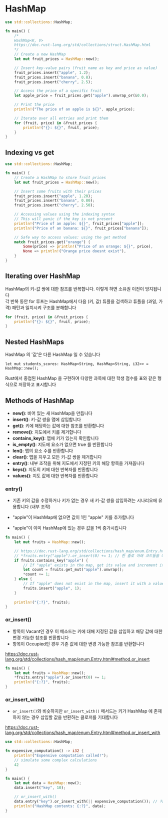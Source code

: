 # HashMap

```rust
use std::collections::HashMap;

fn main() {
    /*
    HashMap<K, V>
    https://doc.rust-lang.org/std/collections/struct.HashMap.html
    */
    // Create a new HashMap
    let mut fruit_prices = HashMap::new();

    // Insert key-value pairs (fruit name as key and price as value)
    fruit_prices.insert("apple", 1.2);
    fruit_prices.insert("banana", 0.8);
    fruit_prices.insert("cherry", 2.5);

    // Access the price of a specific fruit
    let apple_price = fruit_prices.get("apple").unwrap_or(&0.0);

    // Print the price
    println!("The price of an apple is ${}", apple_price);

    // Iterate over all entries and print them
    for (fruit, price) in &fruit_prices {
        println!("{}: ${}", fruit, price);
    }
}
```

## Indexing vs get

```rust
use std::collections::HashMap;

fn main() {
    // Create a HashMap to store fruit prices
    let mut fruit_prices = HashMap::new();

    // Insert some fruits with their prices
    fruit_prices.insert("apple", 1.20);
    fruit_prices.insert("banana", 0.80);
    fruit_prices.insert("cherry", 2.50);

    // Accessing values using the indexing syntax
    // This will panic if the key is not present
    println!("Price of an apple: ${}", fruit_prices["apple"]);
    println!("Price of an banana: ${}", fruit_prices["banana"]);

    // Safe way to access values: using the get method
    match fruit_prices.get("orange") {
        Some(price) => println!("Price of an orange: ${}", price),
        None => println!("Orange price doesnt exist"),
    }
}
```

## Iterating over HashMap

HashMap의 키-값 쌍에 대한 참조를 반복합니다. 이렇게 하면 소유권 이전이 방지됩니다  
각 반복 동안 for 루프는 HashMap에서 다음 (키, 값) 튜플을 검색하고 튜플을 (과일, 가격) 패턴과 일치시켜 구조를 분해합니다

```rust
for (fruit, price) in &fruit_prices {
    println!("{}: ${}", fruit, price);
}
```

## Nested HashMaps

HashMap 의 '값'은 다른 HashMap 일 수 있습니다

`let mut students_scores: HashMap<String, HashMap<String, i32>> = HashMap::new();`

Rust에서 중첩된 HashMap 을 구현하여 다양한 과목에 대한 학생 점수를 표와 같은 형식으로 저장하고 표시합니다

## Methods of HashMap

- **new()**: 비어 있는 새 HashMap을 만듭니다
- **insert()**: 키-값 쌍을 맵에 삽입합니다
- **get()**: 키에 해당하는 값에 대한 참조를 반환합니다
- **remove()**: 지도에서 키를 제거합니다
- **contains_key()**: 맵에 키가 있는지 확인합니다
- **is_empty()**: 지도에 요소가 없으면 true 를 반환합니다
- **len()**: 맵의 요소 수를 반환합니다
- **clear()**: 맵을 지우고 모든 키-값 쌍을 제거합니다
- **entry()**: 내부 조작을 위해 지도에서 지정된 키의 해당 항목을 가져옵니다
- **keys()**: 지도의 키에 대한 반복자를 반환합니다
- **values()**: 지도 값에 대한 반복자를 반환합니다

### entry()

- 기존 키의 값을 수정하거나 키가 없는 경우 새 키-값 쌍을 삽입하려는 시나리오에 유용합니다 (내부 조작)

- "apple"이 HashMap에 없으면 값이 1인 "apple" 키를 추가합니다
- "apple"이 이미 HashMap에 있는 경우 값을 1씩 증가시킵니다

```rust
fn main() {
    let mut fruits = HashMap::new();

    // https://doc.rust-lang.org/std/collections/hash_map/enum.Entry.html
    // *fruits.entry("apple").or_insert(0) += 1; // 한 줄로 아래 코드들을 대체
    if fruits.contains_key("apple") {
        // If "apple" exists in the map, get its value and increment it by 1
        let count = fruits.get_mut("apple").unwrap();
        *count += 1;
    } else {
        // If "apple" does not exist in the map, insert it with a value of 1
        fruits.insert("apple", 1);
    }
    
    println!("{:?}", fruits);
}
```

### or_insert()

- 항목이 Vacant인 경우 이 메소드는 키에 대해 지정된 값을 삽입하고 해당 값에 대한 변경 가능한 참조를 반환합니다
- 항목이 Occupied인 경우 기존 값에 대한 변경 가능한 참조를 반환합니다

https://doc.rust-lang.org/std/collections/hash_map/enum.Entry.html#method.or_insert

```rust
fn main() {
    let mut fruits = HashMap::new();
    *fruits.entry("apple").or_insert(0) += 1;
    println!("{:?}", fruits);
}
```

### or_insert_with()

- `or_insert()`와 비슷하지만 `or_insert_with()` 메서드는 키가 HashMap 에 존재하지 않는 경우 삽입할 값을 반환하는 클로저를 기대합니다

https://doc.rust-lang.org/std/collections/hash_map/enum.Entry.html#method.or_insert_with

```rust
use std::collections::HashMap;

fn expensive_computation() -> i32 {
    println!("Expensive computation called!");
    // simulate some complex calculations
    42
}

fn main() {
    let mut data = HashMap::new();
    data.insert("key", 10);

    // or_insert_with()
    data.entry("key").or_insert_with(|| expensive_computation()); // 키가 존재하지 않는 경우에만 호출됨
    println!("HashMap contents: {:?}", data);
}
```